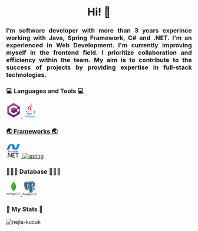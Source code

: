 
<h1 align="center"> Hi! 👋 </h1>
<h3 align="justify">I’m software developer with more than 3 years experince working with Java, Spring Framework, C# and .NET.
I'm an experienced in Web Development. I'm currently improving myself in the frontend field. I prioritize
collaboration and efficiency within the team. My aim is to contribute to the success of projects by providing
expertise in full-stack technologies. </h3>
<h3 align="left"> 💻 Languages and Tools 💻</h3>
<a href="https://www.w3schools.com/cs/" target="_blank" rel="noreferrer"> <img src="https://raw.githubusercontent.com/devicons/devicon/master/icons/csharp/csharp-original.svg" alt="csharp" width="40" /> </a>
<a href="https://www.java.com" target="_blank" rel="noreferrer"> <img src="https://raw.githubusercontent.com/devicons/devicon/master/icons/java/java-original.svg"  alt="java" width="40" height="40"</a> 
<br/>
<h3 align="left"> 🌏 Frameworks 🌏</h3> 
<a href="https://dotnet.microsoft.com/" target="_blank" rel="noreferrer"> <img src="https://raw.githubusercontent.com/devicons/devicon/master/icons/dot-net/dot-net-original-wordmark.svg"  alt="java" width="40" height="40"/>
<a href="https://spring.io/" target="_blank" rel="noreferrer"> <img src="https://www.vectorlogo.zone/logos/springio/springio-icon.svg" alt="spring" width="40" height="40"/> </a>
<br/>
<h3 align="letf"> 👩🏻‍💻 Database 👩🏻‍💻</h3> 
<a href="https://www.mongodb.com/" target="_blank" rel="noreferrer"> <img src="https://raw.githubusercontent.com/devicons/devicon/master/icons/mongodb/mongodb-original-wordmark.svg" alt="mongodb" width="40" height="40"/> </a> <a href="https://www.postgresql.org" target="_blank" rel="noreferrer"> <img src="https://raw.githubusercontent.com/devicons/devicon/master/icons/postgresql/postgresql-original-wordmark.svg" alt="postgresql" width="40" height="40"/> </a>
<br/>
<h3 align="left"> 📝 My Stats 📝</h3>
<p><img align="left" src="https://github-readme-stats.vercel.app/api/top-langs?username=nejla-kucuk&show_icons=true&locale=en&layout=compact" alt="nejla-kucuk" /></p>
<br/>

